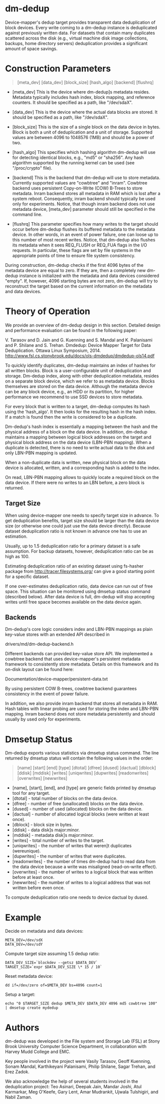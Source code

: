 dm-dedup
========

Device-mapper's dedup target provides transparent data deduplication of block
devices.  Every write coming to a dm-dedup instance is deduplicated against
previously written data.  For datasets that contain many duplicates scattered
across the disk (e.g., virtual machine disk image collections, backups, home
directory servers) deduplication provides a significant amount of space
savings.

Construction Parameters
=======================
> [meta_dev] [data_dev] [block_size] [hash_algo] [backend] [flushrq]

* [meta_dev]
	This is the device where dm-dedup]s metadata resides.  Metadata
	typically includes hash index, block mapping, and reference counters.
	It should be specified as a path, like "/dev/sdaX".

* [data_dev]
	This is the device where the actual data blocks are stored.
	It should be specified as a path, like "/dev/sdaX".

* [block_size]
	This is the size of a single block on the data device in bytes.
	Block is both a unit of deduplication and a unit of storage.
	Supported values are between 4096 to 1048576 (1MB) and should be
	a power of two.

* [hash_algo]
	This specifies which hashing algorithm dm-dedup will use for detecting
	identical blocks, e.g., "md5" or "sha256". Any hash algorithm
	supported by the running kernel can be used (see "/proc/crypto" file).

* [backend]
	This is the backend that dm-dedup will use to store metadata.
	Currently supported values are "cowbtree" and "inram".
	Cowbtree backend uses persistent Copy-on-Write (COW) B-Trees to store
	metadata. Inram backend stores all metadata in RAM which is
	lost after a system reboot. Consequently, inram backend should
	typically be used only for experiments. Notice, that though inram
	backend does not use metadata device, [meta_dev] parameter
	should still be specified in the command line.

* [flushrq]
	This parameter specifies how many writes to the target should occur
	before dm-dedup flushes its buffered metadata to the metadata device.
	In other words, in an event of power failure, one can loose up to this
	number of most recent writes.  Notice, that dm-dedup also flushes its
	metadata when it sees REQ_FLUSH or REQ_FUA flags in the I/O requests.
	In particular, these flags are set by file systems in the
	appropriate points of time to ensure file system consistency.

During construction, dm-dedup checks if the first 4096 bytes of the metadata
device are equal to zero. If they are, then a completely new dm-dedup instance
is initialized with the metadata and data devices considered "empty". If,
however, 4096 starting bytes are not zero, dm-dedup will try to reconstruct
the target based on the current information on the metadata and data devices.

Theory of Operation
===================

We provide an overview of dm-dedup design in this section. Detailed design and
performance evaluation can be found in the following paper:

V. Tarasov and D. Jain and G. Kuenning and S. Mandal and K. Palanisami and P.
Shilane and S. Trehan. Dmdedup: Device Mapper Target for Data Deduplication.
Ottawa Linux Symposium, 2014.
http://www.fsl.cs.stonybrook.edu/docs/ols-dmdedup/dmdedup-ols14.pdf

To quickly identify duplicates, dm-dedup maintains an index of hashes for all
written blocks.  Block is a user-configurable unit of deduplication and
storage.  Dm-dedup index, along with other deduplication metadata, resides on
a separate block device, which we refer to as metadata device. Blocks
themselves are stored on the data device. Although the metadata device can be
any block device, e.g., an HDD or its partition, for higher performance we
recommend to use SSD devices to store metadata.

For every block that is written to a target, dm-dedup computes its hash using
the 'hash_algo'. It then looks for the resulting hash in the hash index. If a
match is found then the write is considered to be a duplicate.

Dm-dedup's hash index is essentially a mapping between the hash and the
physical address of a block on the data device. In addition, dm-dedup
maintains a mapping between logical block addresses on the target and physical
block address on the data device (LBN-PBN mapping). When a duplicate is
detected, there is no need to write actual data to the disk and only LBN-PBN
mapping is updated.

When a non-duplicate data is written, new physical block on the data device is
allocated, written, and a corresponding hash is added to the index.

On read, LBN-PBN mapping allows to quickly locate a required block on the data
device.  If there were no writes to an LBN before, a zero block is returned.

Target Size
-----------

When using device-mapper one needs to specify target size in advance. To get
deduplication benefits, target size should be larger than the data device size
(or otherwise one could just use the data device directly).  Because dataset
deduplication ratio is not known in advance one has to use an estimation.

Usually, up to 1.5 deduplication ratio for a primary dataset is a safe
assumption.  For backup datasets, however, deduplication ratio can be as high
as 100.

Estimating deduplication ratio of an existing dataset using fs-hasher package
from http://tracer.filesystems.org/ can give a good starting point for a
specific dataset.

If one over-estimates deduplication ratio, data device can run out of free
space. This situation can be monitored using dmsetup status command (described
below).  After data device is full, dm-dedup will stop accepting writes until
free space becomes available on the data device again.

Backends
--------

Dm-dedup's core logic considers index and LBN-PBN mappings as plain key-value
stores with an extended API described in

drivers/md/dm-dedup-backend.h

Different backends can provided key-value store API. We implemented a cowbtree
backend that uses device-mapper's persistent metadata framework to
consistently store metadata. Details on this framework and its on-disk layout
can be found here:

Documentation/device-mapper/persistent-data.txt

By using persistent COW B-trees, cowbtree backend guarantees consistency in
the event of power failure.

In addition, we also provide inram backend that stores all metadata in RAM.
Hash tables with linear probing are used for storing the index and LBN-PBN
mapping. Inram backend does not store metadata persistently and should usually
by used only for experiments.

Dmsetup Status
==============

Dm-dedup exports various statistics via dmsetup status command. The line
returned by dmsetup status will contain the following values in the order:

> [name] [start] [end] [type]
> [dtotal] [dfree] [dused] [dactual] [dblock] [ddisk] [mddisk]
> [writes] [uniqwrites] [dupwrites] [readonwrites] [overwrites] [newwrites]

* [name], [start], [end], and [type] are generic fields printed by dmsetup tool 
for any target.
* [dtotal]       - total number of blocks on the data device.
* [dfree]        - number of free (unallocated) blocks on the data device.
* [dused]        - number of used (allocated) blocks on the data device.
* [dactual]      - number of allocated logical blocks (were written at least once).
* [dblock]       - block size in bytes.
* [ddisk]        - data disk]s major:minor.
* [mddisk]       - metadata disk]s major:minor.
* [writes]       - total number of writes to the target.
* [uniqwrites]   - the number of writes that weren]t duplicates (wereunique).
* [dupwrites]    - the number of writes that were duplicates.
* [readonwrites] - the number of times dm-dedup had to read data from the data
    	         device because a write was misaligned (read-on-write effect).
* [overwrites]   - the number of writes to a logical block that was
    	         written before at least once.
* [newwrites]    - the number of writes to a logical address that was not written
		 before even once.

To compute deduplication ratio one needs to device dactual by dused.

Example
=======

Decide on metadata and data devices:
```
META_DEV=/dev/sdX
DATA_DEV=/dev/sdY
```
Compute target size assuming 1.5 dedup ratio:
```
DATA_DEV_SIZE=`blockdev --getsz $DATA_DEV`
TARGET_SIZE=`expr $DATA_DEV_SIZE \* 15 / 10`
```

Reset metadata device:
```
dd if=/dev/zero of=$META_DEV bs=4096 count=1
```

Setup a target:
```
echo "0 $TARGET_SIZE dedup $META_DEV $DATA_DEV 4096 md5 cowbtree 100" |	dmsetup create mydedup
```

Authors
=======

dm-dedup was developed in the File system and Storage Lab (FSL) at Stony
Brook University Computer Science Department, in collaboration with Harvey
Mudd College and EMC.

Key people involved in the project were Vasily Tarasov, Geoff Kuenning,
Sonam Mandal, Karthikeyani Palanisami, Philip Shilane, Sagar Trehan, and
Erez Zadok.

We also acknowledge the help of several students involved in the
deduplication project: Teo Asinari, Deepak Jain, Mandar Joshi, Atul
Karmarkar, Meg O'Keefe, Gary Lent, Amar Mudrankit, Ujwala Tulshigiri, and
Nabil Zaman.
